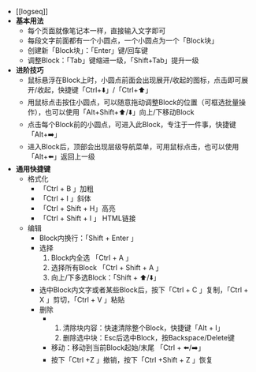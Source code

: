 - [[logseq]]
- **基本用法**
	- 每个页面就像笔记本一样，直接输入文字即可
	- 每段文字前面都有一个小圆点，一个小圆点为一个「Block块」
	- 创建新「Block块」：「Enter」键/回车键
	- 调整Block：「Tab」键缩进一级，「Shift+Tab」提升一级
- **进阶技巧**
	- 鼠标悬浮在Block上时，小圆点前面会出现展开/收起的图标，点击即可展开/收起，快捷键「Ctrl+⬇️」/「Ctrl+⬆️」
	- 用鼠标点击按住小圆点，可以随意拖动调整Block的位置（可框选批量操作），也可以使用「Alt+Shift+⬆️/⬇️」向上/下移动Block
	- 点击每个Block前的小圆点，可进入此Block，专注于一件事，快捷键「Alt+➡️」
	- 进入Block后，顶部会出现层级导航菜单，可用鼠标点击，也可以使用「Alt+⬅️」返回上一级
- **通用快捷键**
	- 格式化
		- 「Ctrl + B 」加粗
		- 「Ctrl + I 」斜体
		- 「Ctrl + Shift + H」高亮
		- 「Ctrl + Shift + I 」 HTML链接
	- 编辑
		- Block内换行：「Shift + Enter 」
		- 选择
		  1. Block内全选 「Ctrl + A 」
		  2. 选择所有Block 「Ctrl + Shift + A 」
		  3. 向上/下多选Block：「Shift + ⬆️/⬇️」
		- 选中Block内文字或者某些Block后，按下「Ctrl + C 」复制，「Ctrl + X 」剪切，「Ctrl + V 」粘贴
		- 删除
			- 1. 清除块内容：快速清除整个Block，快捷键「Alt + I」
			  2. 删除选中块：Esc后选中Block，按Backspace/Delete键
			- 移动：移动到当前Block起始/末尾 「Ctrl + ⬅️/➡️」
			- 按下「Ctrl +Z 」撤销，按下「Ctrl +Shift + Z 」恢复
